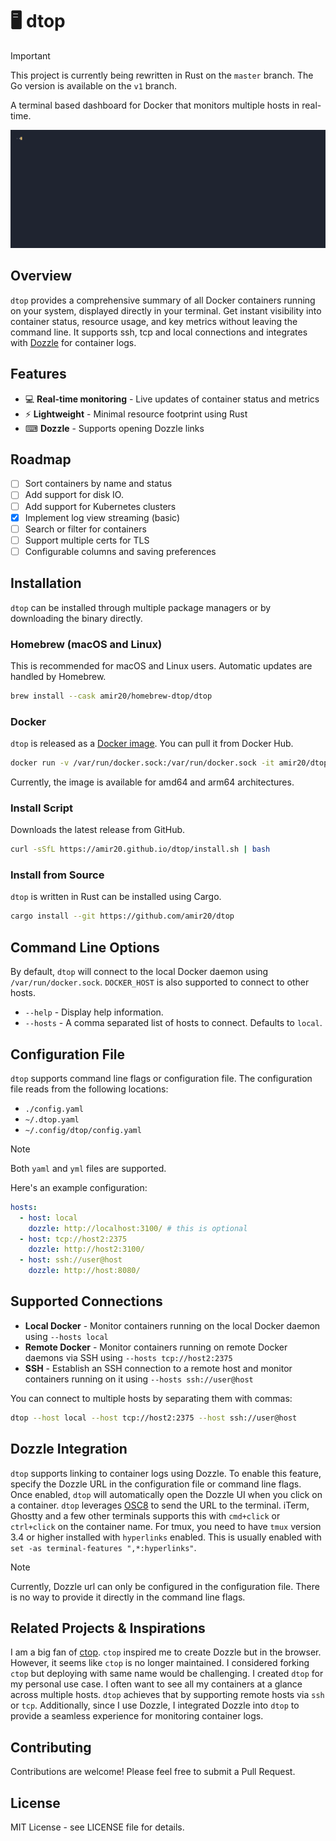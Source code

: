 # 🖥️ dtop

> [!IMPORTANT]
> This project is currently being rewritten in Rust on the `master` branch. The Go version is available on the `v1` branch.

A terminal based dashboard for Docker that monitors multiple hosts in real-time.

![dtop screenshot](https://github.com/amir20/dtop/blob/master/demo.gif)

## Overview

`dtop` provides a comprehensive summary of all Docker containers running on your system, displayed directly in your terminal. Get instant visibility into container status, resource usage, and key metrics without leaving the command line. It supports ssh, tcp and local connections and integrates with [Dozzle](https://github.com/amir20/dozzle) for container logs.

## Features

- 💻 **Real-time monitoring** - Live updates of container status and metrics
- ⚡ **Lightweight** - Minimal resource footprint using Rust
- ⌨ **Dozzle** - Supports opening Dozzle links

## Roadmap

- [ ] Sort containers by name and status
- [ ] Add support for disk IO.
- [ ] Add support for Kubernetes clusters
- [x] Implement log view streaming (basic)
- [ ] Search or filter for containers
- [ ] Support multiple certs for TLS
- [ ] Configurable columns and saving preferences

## Installation
`dtop` can be installed through multiple package managers or by downloading the binary directly.

### Homebrew (macOS and Linux)

This is recommended for macOS and Linux users. Automatic updates are handled by Homebrew.

```sh
brew install --cask amir20/homebrew-dtop/dtop
```

### Docker
`dtop` is released as a [Docker image](https://hub.docker.com/r/amir20/dtop). You can pull it from Docker Hub.

```sh
docker run -v /var/run/docker.sock:/var/run/docker.sock -it amir20/dtop
```

Currently, the image is available for amd64 and arm64 architectures.

### Install Script

Downloads the latest release from GitHub.

```sh
curl -sSfL https://amir20.github.io/dtop/install.sh | bash
```

### Install from Source

`dtop` is written in Rust can be installed using Cargo.

```sh
cargo install --git https://github.com/amir20/dtop
```

## Command Line Options

By default, `dtop` will connect to the local Docker daemon using `/var/run/docker.sock`. `DOCKER_HOST` is also supported to connect to other hosts.

- `--help` - Display help information.
- `--hosts` - A comma separated list of hosts to connect. Defaults to `local`.


## Configuration File

`dtop` supports command line flags or configuration file. The configuration file reads from the following locations:

- `./config.yaml`
- `~/.dtop.yaml`
- `~/.config/dtop/config.yaml`

> [!Note]
> Both `yaml` and `yml` files are supported.

Here's an example configuration:

```yaml
hosts:
  - host: local
    dozzle: http://localhost:3100/ # this is optional
  - host: tcp://host2:2375
    dozzle: http://host2:3100/
  - host: ssh://user@host
    dozzle: http://host:8080/
```

## Supported Connections

- **Local Docker** - Monitor containers running on the local Docker daemon using `--hosts local`
- **Remote Docker** - Monitor containers running on remote Docker daemons via SSH using `--hosts tcp://host2:2375`
- **SSH** - Establish an SSH connection to a remote host and monitor containers running on it using `--hosts ssh://user@host`

You can connect to multiple hosts by separating them with commas:

```bash
dtop --host local --host tcp://host2:2375 --host ssh://user@host
```

## Dozzle Integration

`dtop` supports linking to container logs using Dozzle. To enable this feature, specify the Dozzle URL in the configuration file or command line flags. Once enabled, `dtop` will automatically open the Dozzle UI when you click on a container. `dtop` leverages [OSC8](https://github.com/Alhadis/OSC8-Adoption/) to send the URL to the terminal. iTerm, Ghostty and a few other terminals supports this with `cmd+click` or `ctrl+click` on the container name. For tmux, you need to have `tmux` version 3.4 or higher installed with `hyperlinks` enabled. This is usually enabled with `set -as terminal-features ",*:hyperlinks"`.

> [!Note]
> Currently, Dozzle url can only be configured in the configuration file. There is no way to provide it directly in the command line flags.

## Related Projects & Inspirations

I am a big fan of [ctop](https://github.com/bcicen/ctop). `ctop` inspired me to create Dozzle but in the browser. However, it seems like `ctop` is no longer maintained. I considered forking `ctop` but deploying with same name would be challenging. I created `dtop` for my personal use case. I often want to see all my containers at a glance across multiple hosts. `dtop` achieves that by supporting remote hosts via `ssh` or `tcp`. Additionally, since I use Dozzle, I integrated Dozzle into `dtop` to provide a seamless experience for monitoring container logs.


## Contributing

Contributions are welcome! Please feel free to submit a Pull Request.

## License

MIT License - see LICENSE file for details.
